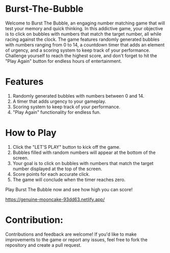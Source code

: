 # Burst-The-Bubble
Welcome to Burst The Bubble, an engaging number matching game that will test your memory and quick thinking. In this addictive game, your objective is to click on bubbles with numbers that match the target number, all while racing against the clock. The game features randomly generated bubbles with numbers ranging from 0 to 14, a countdown timer that adds an element of urgency, and a scoring system to keep track of your performance. Challenge yourself to reach the highest score, and don't forget to hit the "Play Again" button for endless hours of entertainment.

# Features
1. Randomly generated bubbles with numbers between 0 and 14.
2. A timer that adds urgency to your gameplay.
3. Scoring system to keep track of your performance.
4. "Play Again" functionality for endless fun.

# How to Play
1. Click the "LET'S PLAY" button to kick off the game.
2. Bubbles filled with random numbers will appear at the bottom of the screen.
3. Your goal is to click on bubbles with numbers that match the target number displayed at the top of the screen.
4. Score points for each accurate click.
5. The game will conclude when the timer reaches zero.

Play Burst The Bubble now and see how high you can score!

https://genuine-mooncake-93dd63.netlify.app/

# Contribution:

Contributions and feedback are welcome! If you'd like to make improvements to the game or report any issues, feel free to fork the repository and create a pull request.

